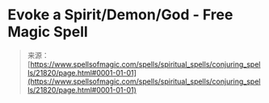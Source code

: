 <!--yml
category: 未分类
date: 2024-06-12 19:05:39
-->

# Evoke a Spirit/Demon/God - Free Magic Spell

> 来源：[https://www.spellsofmagic.com/spells/spiritual_spells/conjuring_spells/21820/page.html#0001-01-01](https://www.spellsofmagic.com/spells/spiritual_spells/conjuring_spells/21820/page.html#0001-01-01)